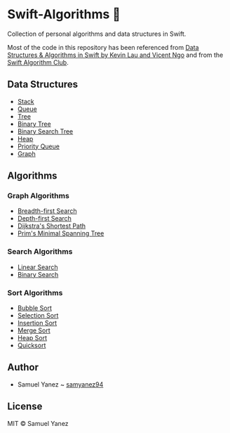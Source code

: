 # Swift-Algorithms 🦑

Collection of personal algorithms and data structures in Swift. 

Most of the code in this repository has been referenced from [Data Structures & Algorithms in Swift by Kevin Lau and Vicent Ngo](https://store.raywenderlich.com/products/data-structures-and-algorithms-in-swift) and from the [Swift Algorithm Club](https://github.com/raywenderlich/swift-algorithm-club).

## Data Structures

  * [Stack](https://github.com/samyanez94/Swift-Algorithms/blob/master/Stack.playground/Sources/Stack.swift)
  * [Queue](https://github.com/samyanez94/Swift-Algorithms/blob/master/Queue.playground/Sources/Queue.swift)
  * [Tree](https://github.com/samyanez94/Swift-Algorithms/blob/master/Tree.playground/Sources/TreeNode.swift)
  * [Binary Tree](https://github.com/samyanez94/Swift-Algorithms/blob/master/BinaryTree.playground/Sources/BinaryTreeNode.swift)
  * [Binary Search Tree](https://github.com/samyanez94/Swift-Algorithms/blob/master/BinarySearchTree.playground/Sources/BinarySearchTree.swift)
  * [Heap](https://github.com/samyanez94/Swift-Algorithms/blob/master/Heap.playground/Sources/Heap.swift)
  * [Priority Queue](https://github.com/samyanez94/Swift-Algorithms/blob/master/PriorityQueue.playground/Sources/PriorityQueue.swift)
  * [Graph](https://github.com/samyanez94/Swift-Algorithms/blob/master/Graph.playground/Sources/Graph.swift)

## Algorithms

### Graph Algorithms

  * [Breadth-first Search](https://github.com/samyanez94/Swift-Algorithms/blob/master/BreadthFirstSearch.playground/Sources/BreadthFirstSearch.swift)
  * [Depth-first Search](https://github.com/samyanez94/Swift-Algorithms/blob/master/DepthFirstSearch.playground/Sources/DepthFirstSearch.swift)
  * [Dijkstra's Shortest Path](https://github.com/samyanez94/Swift-Algorithms/blob/master/Dijkstra.playground/Sources/Dijkstra.swift)
  * [Prim's Minimal Spanning Tree](https://github.com/samyanez94/Swift-Algorithms/blob/master/Prim.playground/Sources/Prim.swift)

### Search Algorithms

  * [Linear Search](https://github.com/samyanez94/Swift-Algorithms/blob/master/LinearSearch.playground/Sources/LinearSearch.swift)
  * [Binary Search](https://github.com/samyanez94/Swift-Algorithms/blob/master/BinarySearch.playground/Sources/BinarySearch.swift)
  
  ### Sort Algorithms
  
  * [Bubble Sort](https://github.com/samyanez94/Swift-Algorithms/blob/master/BubbleSort.playground/Sources/BubbleSort.swift)
  * [Selection Sort](https://github.com/samyanez94/Swift-Algorithms/blob/master/SelectionSort.playground/Sources/SelectionSort.swift)
   * [Insertion Sort](https://github.com/samyanez94/Swift-Algorithms/blob/master/InsertionSort.playground/Sources/InsertionSort.swift)
   * [Merge Sort](https://github.com/samyanez94/Swift-Algorithms/blob/master/MergeSort.playground/Sources/MergeSort.swift)
   * [Heap Sort](https://github.com/samyanez94/Swift-Algorithms/blob/master/HeapSort.playground/Sources/HeapSort.swift)
   * [Quicksort](https://github.com/samyanez94/Swift-Algorithms/blob/master/Quicksort.playground/Sources/Quicksort.swift)
 
## Author

  * Samuel Yanez ~ [samyanez94](https://github.com/samyanez94)

## License

MIT © Samuel Yanez
